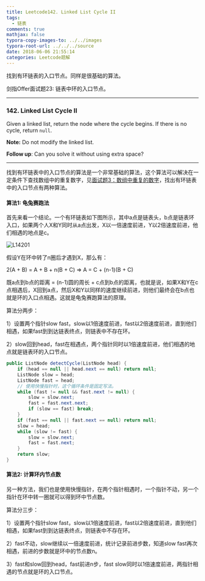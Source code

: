 ```yaml
---
title: Leetcode142. Linked List Cycle II
tags:
  - 链表
comments: true
mathjax: false
typora-copy-images-to: ../../images
typora-root-url: ../../../source
date: 2018-06-06 21:55:14
categories: Leetcode题解
---
```


找到有环链表的入口节点。同样是很基础的算法。

剑指Offer面试题23: 链表中环的入口节点。

<!-- more -->

---

### 142. Linked List Cycle II

Given a linked list, return the node where the cycle begins. If there is no cycle, return `null`.

**Note:** Do not modify the linked list.

**Follow up**:
Can you solve it without using extra space?

---

找到有环链表中的入口节点的算法是一个非常基础的算法，这个算法可以解决在一定条件下查找数组中的重复数字，见[面试题3：数组中重复的数字](https://xinxingastro.github.io/2018/05/03/剑指Offer/面试题3-数组中重复的数字/)，找出有环链表中的入口节点有两种算法。

#### 算法1: 龟兔赛跑法

首先来看一个结论。一个有环链表如下图所示，其中a点是链表头，b点是链表环入口，如果两个人X和Y同时从a点出发，X以一倍速度前进，Y以2倍速度前进，他们相遇的地点是c。

![L14201](/images/L14201.png)

假设Y在环中转了n圈后才遇到X，那么有：

2(A + B) = A + B + n(B + C) => A = C + (n-1)(B + C)

既a点到b点的距离 = (n-1)圆的周长 + c点到b点的距离，也就是说，如果X和Y在c点相遇后，X回到a点，然后X和Y以同样的速度继续前进，则他们最终会在b点也就是环的入口点相遇。这就是龟兔赛跑算法的原理。

算法分两步：

1）设置两个指针slow fast，slow以1倍速度前进，fast以2倍速度前进，直到他们相遇，如果fast到到达链表终点，则链表中不存在环。

2）slow回到head，fast在相遇点，两个指针同时以1倍速度前进，他们相遇的地点就是链表环的入口节点。

```java
public ListNode detectCycle(ListNode head) {
    if (head == null || head.next == null) return null;
    ListNode slow = head;
    ListNode fast = head;
    // 使用快慢指针时，这个循环条件是固定写法。
    while (fast != null && fast.next != null) {
        slow = slow.next;
        fast = fast.next.next;
        if (slow == fast) break;
    }
    if (fast == null || fast.next == null) return null;
    slow = head;
    while (slow != fast) {
        slow = slow.next;
        fast = fast.next;
    }
    return slow;
}
```

#### 算法2: 计算环内节点数

另一种方法，我们也是使用快慢指针，在两个指针相遇时，一个指针不动，另一个指针在环中转一圈就可以得到环中节点数。

算法分三步：

1）设置两个指针slow fast，slow以1倍速度前进，fast以2倍速度前进，直到他们相遇，如果fast到到达链表终点，则链表中不存在环。

2）fast不动，slow继续以一倍速度前进，统计记录前进步数，知道slow fast再次相遇，前进的步数就是环中的节点数n。

3）fast和slow回到head，fast前进n步，fast slow同时以1倍速度前进，两指针相遇的节点就是环的入口节点。